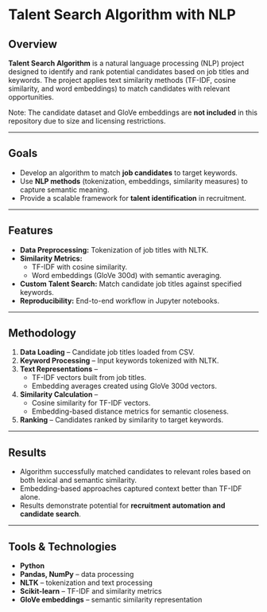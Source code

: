 # Talent Search Algorithm with NLP  

## Overview  
**Talent Search Algorithm** is a natural language processing (NLP) project designed to identify and rank potential candidates based on job titles and keywords. The project applies text similarity methods (TF-IDF, cosine similarity, and word embeddings) to match candidates with relevant opportunities.  

Note: The candidate dataset and GloVe embeddings are **not included** in this repository due to size and licensing restrictions.  
 
---

## Goals  
- Develop an algorithm to match **job candidates** to target keywords.  
- Use **NLP methods** (tokenization, embeddings, similarity measures) to capture semantic meaning.  
- Provide a scalable framework for **talent identification** in recruitment.  

---

## Features  
- **Data Preprocessing:** Tokenization of job titles with NLTK.  
- **Similarity Metrics:**  
  - TF-IDF with cosine similarity.  
  - Word embeddings (GloVe 300d) with semantic averaging.  
- **Custom Talent Search:** Match candidate job titles against specified keywords.  
- **Reproducibility:** End-to-end workflow in Jupyter notebooks.  

---

## Methodology  
1. **Data Loading** – Candidate job titles loaded from CSV.  
2. **Keyword Processing** – Input keywords tokenized with NLTK.  
3. **Text Representations** –  
   - TF-IDF vectors built from job titles.  
   - Embedding averages created using GloVe 300d vectors.  
4. **Similarity Calculation** –  
   - Cosine similarity for TF-IDF vectors.  
   - Embedding-based distance metrics for semantic closeness.  
5. **Ranking** – Candidates ranked by similarity to target keywords.  

---

## Results  
- Algorithm successfully matched candidates to relevant roles based on both lexical and semantic similarity.  
- Embedding-based approaches captured context better than TF-IDF alone.  
- Results demonstrate potential for **recruitment automation and candidate search**.  

---

## Tools & Technologies  
- **Python**  
- **Pandas, NumPy** – data processing  
- **NLTK** – tokenization and text processing  
- **Scikit-learn** – TF-IDF and similarity metrics  
- **GloVe embeddings** – semantic similarity representation  

